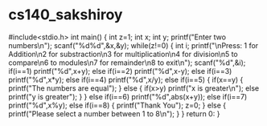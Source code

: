 # cs140_sakshiroy
#include<stdio.h>
int main()
{
    int z=1;
    int x;
    int y;
    printf("Enter two numbers\n");
    scanf("%d%d",&x,&y);
    while(z!=0)
    {
        int i;
        printf("\nPress: 1 for Addition\n2 for substraction\n3 for multiplication\n4 for division\n5 to compare\n6 to modules\n7 for remainder\n8 to exit\n");
        scanf("%d",&i);
        if(i==1)
        printf("%d",x+y);
        else if(i==2)
        printf("%d",x-y);
        else if(i==3)
        printf("%d",x*y);
        else if(i==4)
        printf("%d",x/y);
        else if(i==5)
        {
            if(x==y)
            {
                printf("The numbers are equal");
            }
            else
            {
                if(x>y)
                printf("x is greater\n");
                else
                printf("y is greater");
            }
        }
        else if(i==6)
        printf("%d",abs(x+y));
        else if(i==7)
        printf("%d",x%y);
        else if(i==8)
        {
            printf("Thank You");
            z=0;
        }
        else
        {
            printf("Please select a number between 1 to 8\n");
        }
    }
    return 0:
}
